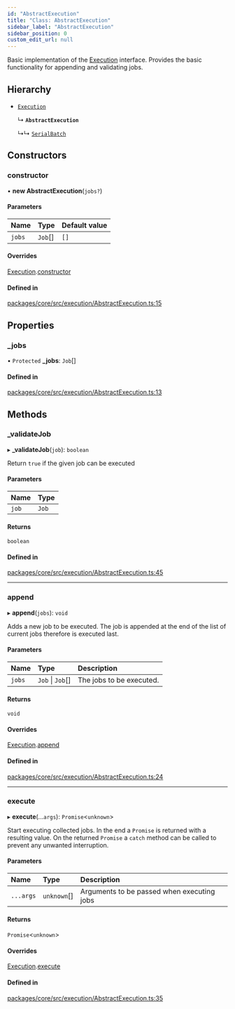 ```yaml
---
id: "AbstractExecution"
title: "Class: AbstractExecution"
sidebar_label: "AbstractExecution"
sidebar_position: 0
custom_edit_url: null
---
```


Basic implementation of the [Execution](Execution.md) interface. Provides the basic
functionality for appending and validating jobs.

## Hierarchy

- [`Execution`](Execution.md)

  ↳ **`AbstractExecution`**

  ↳↳ [`SerialBatch`](SerialBatch.md)

## Constructors

### constructor

• **new AbstractExecution**(`jobs?`)

#### Parameters

| Name | Type | Default value |
| :------ | :------ | :------ |
| `jobs` | `Job`[] | `[]` |

#### Overrides

[Execution](Execution.md).[constructor](Execution.md#constructor)

#### Defined in

[packages/core/src/execution/AbstractExecution.ts:15](https://github.com/seznam/ima/blob/16487954/packages/core/src/execution/AbstractExecution.ts#L15)

## Properties

### \_jobs

• `Protected` **\_jobs**: `Job`[]

#### Defined in

[packages/core/src/execution/AbstractExecution.ts:13](https://github.com/seznam/ima/blob/16487954/packages/core/src/execution/AbstractExecution.ts#L13)

## Methods

### \_validateJob

▸ **_validateJob**(`job`): `boolean`

Return `true` if the given job can be executed

#### Parameters

| Name | Type |
| :------ | :------ |
| `job` | `Job` |

#### Returns

`boolean`

#### Defined in

[packages/core/src/execution/AbstractExecution.ts:45](https://github.com/seznam/ima/blob/16487954/packages/core/src/execution/AbstractExecution.ts#L45)

___

### append

▸ **append**(`jobs`): `void`

Adds a new job to be executed. The job is appended at the end of the
list of current jobs therefore is executed last.

#### Parameters

| Name | Type | Description |
| :------ | :------ | :------ |
| `jobs` | `Job` \| `Job`[] | The jobs to be executed. |

#### Returns

`void`

#### Overrides

[Execution](Execution.md).[append](Execution.md#append)

#### Defined in

[packages/core/src/execution/AbstractExecution.ts:24](https://github.com/seznam/ima/blob/16487954/packages/core/src/execution/AbstractExecution.ts#L24)

___

### execute

▸ **execute**(...`args`): `Promise`<`unknown`\>

Start executing collected jobs. In the end a `Promise` is returned
with a resulting value. On the returned `Promise` a `catch`
method can be called to prevent any unwanted interruption.

#### Parameters

| Name | Type | Description |
| :------ | :------ | :------ |
| `...args` | `unknown`[] | Arguments to be passed when executing jobs |

#### Returns

`Promise`<`unknown`\>

#### Overrides

[Execution](Execution.md).[execute](Execution.md#execute)

#### Defined in

[packages/core/src/execution/AbstractExecution.ts:35](https://github.com/seznam/ima/blob/16487954/packages/core/src/execution/AbstractExecution.ts#L35)
